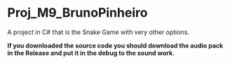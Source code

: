 # Proj_M9_BrunoPinheiro
A project in C# that is the Snake Game with very other options.

<b>If you downloaded the source code you should download the audio pack in the Release and put it in the debug to the sound work.</b>
